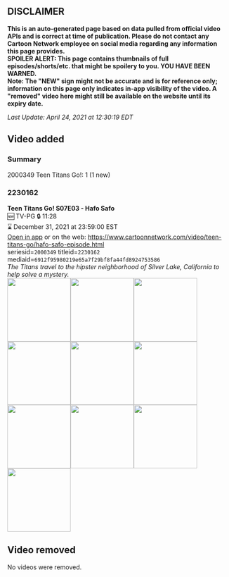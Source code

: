 ## DISCLAIMER
**This is an auto-generated page based on data pulled from official video APIs and is correct at time of publication. Please do not contact any Cartoon Network employee on social media regarding any information this page provides.**  
**SPOILER ALERT: This page contains thumbnails of full episodes/shorts/etc. that might be spoilery to you. YOU HAVE BEEN WARNED.**  
**Note: The "NEW" sign might not be accurate and is for reference only; information on this page only indicates in-app visibility of the video. A "removed" video here might still be available on the website until its expiry date.**  

_Last Update: April 24, 2021 at 12:30:19 EDT_
## Video added
### Summary
2000349 Teen Titans Go!: 1 (1 new)  
### 2230162
**Teen Titans Go! S07E03 - Hafo Safo**  
🆕 TV-PG 🔒 11:28  
⌛ December 31, 2021 at 23:59:00 EST  
[Open in app](https://cnvideo.sercomkc.org/redirector.html?type=cnapp&seriesid=2000349&titleid=2230162&mediaid=6912f95980219e65a7f29bf8fa44fd8924753586) or on the web: https://www.cartoonnetwork.com/video/teen-titans-go/hafo-safo-episode.html  
seriesid=`2000349` titleid=`2230162` mediaid=`6912f95980219e65a7f29bf8fa44fd8924753586`  
_The Titans travel to the hipster neighborhood of Silver Lake, California to help solve a mystery._  
<a href="https://s3.amazonaws.com/cartoonorchestrator/2230162_001_1280x720.jpg"><img src="https://s3.amazonaws.com/cartoonorchestrator/2230162_001_640x360.jpg" height="144px" /></a><a href="https://s3.amazonaws.com/cartoonorchestrator/2230162_002_1280x720.jpg"><img src="https://s3.amazonaws.com/cartoonorchestrator/2230162_002_640x360.jpg" height="144px" /></a><a href="https://s3.amazonaws.com/cartoonorchestrator/2230162_003_1280x720.jpg"><img src="https://s3.amazonaws.com/cartoonorchestrator/2230162_003_640x360.jpg" height="144px" /></a><a href="https://s3.amazonaws.com/cartoonorchestrator/2230162_004_1280x720.jpg"><img src="https://s3.amazonaws.com/cartoonorchestrator/2230162_004_640x360.jpg" height="144px" /></a><a href="https://s3.amazonaws.com/cartoonorchestrator/2230162_005_1280x720.jpg"><img src="https://s3.amazonaws.com/cartoonorchestrator/2230162_005_640x360.jpg" height="144px" /></a><a href="https://s3.amazonaws.com/cartoonorchestrator/2230162_006_1280x720.jpg"><img src="https://s3.amazonaws.com/cartoonorchestrator/2230162_006_640x360.jpg" height="144px" /></a><a href="https://s3.amazonaws.com/cartoonorchestrator/2230162_007_1280x720.jpg"><img src="https://s3.amazonaws.com/cartoonorchestrator/2230162_007_640x360.jpg" height="144px" /></a><a href="https://s3.amazonaws.com/cartoonorchestrator/2230162_008_1280x720.jpg"><img src="https://s3.amazonaws.com/cartoonorchestrator/2230162_008_640x360.jpg" height="144px" /></a><a href="https://s3.amazonaws.com/cartoonorchestrator/2230162_009_1280x720.jpg"><img src="https://s3.amazonaws.com/cartoonorchestrator/2230162_009_640x360.jpg" height="144px" /></a><a href="https://s3.amazonaws.com/cartoonorchestrator/2230162_010_1280x720.jpg"><img src="https://s3.amazonaws.com/cartoonorchestrator/2230162_010_640x360.jpg" height="144px" /></a>
## Video removed
No videos were removed.  
